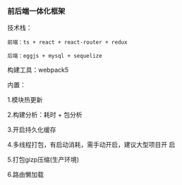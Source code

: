 ### 前后端一体化框架
  
  技术栈：

    前端：ts + react + react-router + redux

    后端：eggjs + mysql + sequelize
  
  构建工具：webpack5
  
  内置：

  1.模块热更新

  2.构建分析：耗时 + 包分析

  3.开启持久化缓存

  4.多线程打包，有启动消耗，需手动开启，建议大型项目开
  启

  5.打包gizp压缩(生产环境)
  
  6.路由懒加载